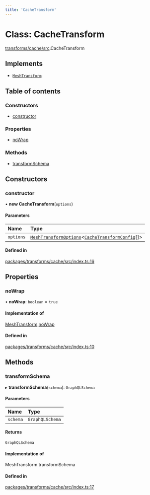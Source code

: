 ```yaml
---
title: 'CacheTransform'
---
```


# Class: CacheTransform

[transforms/cache/src](../modules/transforms_cache_src).CacheTransform

## Implements

- [`MeshTransform`](/docs/api/interfaces/types_src.MeshTransform)

## Table of contents

### Constructors

- [constructor](transforms_cache_src.CacheTransform#constructor)

### Properties

- [noWrap](transforms_cache_src.CacheTransform#nowrap)

### Methods

- [transformSchema](transforms_cache_src.CacheTransform#transformschema)

## Constructors

### constructor

• **new CacheTransform**(`options`)

#### Parameters

| Name | Type |
| :------ | :------ |
| `options` | [`MeshTransformOptions`](/docs/api/interfaces/types_src.MeshTransformOptions)<[`CacheTransformConfig`](/docs/api/interfaces/types_src.YamlConfig.CacheTransformConfig)[]\> |

#### Defined in

[packages/transforms/cache/src/index.ts:16](https://github.com/Urigo/graphql-mesh/blob/master/packages/transforms/cache/src/index.ts#L16)

## Properties

### noWrap

• **noWrap**: `boolean` = `true`

#### Implementation of

[MeshTransform](/docs/api/interfaces/types_src.MeshTransform).[noWrap](/docs/api/interfaces/types_src.MeshTransform#nowrap)

#### Defined in

[packages/transforms/cache/src/index.ts:10](https://github.com/Urigo/graphql-mesh/blob/master/packages/transforms/cache/src/index.ts#L10)

## Methods

### transformSchema

▸ **transformSchema**(`schema`): `GraphQLSchema`

#### Parameters

| Name | Type |
| :------ | :------ |
| `schema` | `GraphQLSchema` |

#### Returns

`GraphQLSchema`

#### Implementation of

MeshTransform.transformSchema

#### Defined in

[packages/transforms/cache/src/index.ts:17](https://github.com/Urigo/graphql-mesh/blob/master/packages/transforms/cache/src/index.ts#L17)
